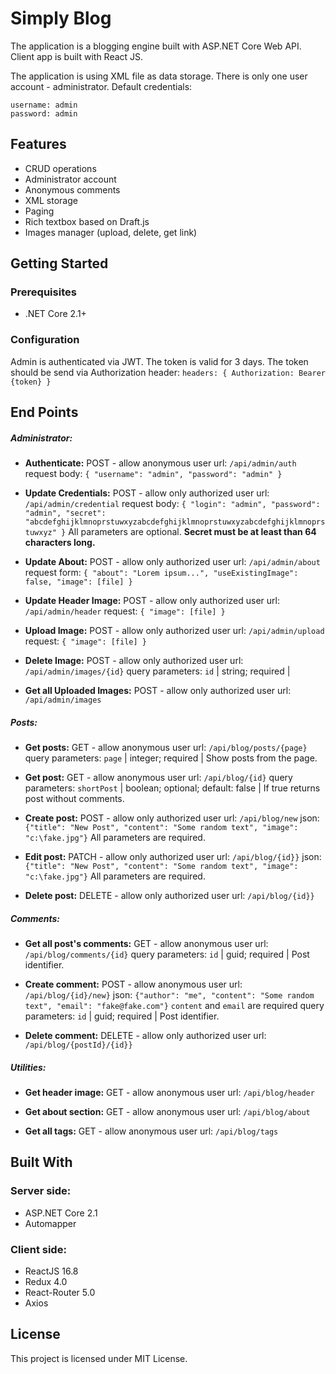 # Simply Blog
The application is a blogging engine built with ASP.NET Core Web API. 
Client app is built with React JS.

The application is using XML file as data storage. 
There is only one user account - administrator. Default credentials:

    username: admin 
    password: admin 

## Features
* CRUD operations
* Administrator account
* Anonymous comments
* XML storage 
* Paging
* Rich textbox based on Draft.js
* Images manager (upload, delete, get link)

## Getting Started
### Prerequisites
* .NET Core 2.1+

### Configuration
Admin is authenticated via JWT. The token is valid for 3 days. The token should be send via Authorization header:
`headers: {
Authorization: Bearer {token}
}`

## End Points
##### Administrator:
* **Authenticate:** POST - allow anonymous user
url: `/api/admin/auth`
request body: `{
	"username": "admin",
	"password": "admin"
}`

* **Update Credentials:** POST - allow only authorized user
url: `/api/admin/credential`
request body: `{
	"login": "admin",
	"password": "admin",
    "secret": "abcdefghijklmnoprstuwxyzabcdefghijklmnoprstuwxyzabcdefghijklmnoprstuwxyz"
}`
All parameters are optional. 
**Secret must be at least than 64 characters long.**

* **Update About:** POST - allow only authorized user
url: `/api/admin/about`
request form: `{
    "about": "Lorem ipsum...",
    "useExistingImage": false,
    "image": [file]
}`

* **Update Header Image:** POST - allow only authorized user
url: `/api/admin/header`
request: `{
    "image": [file]
}`

* **Upload Image:** POST - allow only authorized user
url: `/api/admin/upload`
request: `{
    "image": [file]
}`

* **Delete Image:** POST - allow only authorized user
url: `/api/admin/images/{id}`
query parameters: 
`id` | string; required |

* **Get all Uploaded Images:** POST - allow only authorized user
url: `/api/admin/images`

##### Posts:
* **Get posts:** GET - allow anonymous user
url: `/api/blog/posts/{page}`
query parameters: 
`page` | integer; required | Show posts from the page.

* **Get post:** GET - allow anonymous user
url: `/api/blog/{id}`
query parameters: 
`shortPost` | boolean; optional; default: false | If true returns post without comments.

* **Create post:** POST - allow only authorized user
url: `/api/blog/new`
json: `{"title": "New Post", "content": "Some random text", "image": "c:\fake.jpg"}`
All parameters are required.

* **Edit post:** PATCH - allow only authorized user
url: `/api/blog/{id}}`
json: `{"title": "New Post", "content": "Some random text", "image": "c:\fake.jpg"}`
All parameters are required.

* **Delete post:** DELETE - allow only authorized user
url: `/api/blog/{id}}`

##### Comments:
* **Get all post's comments:** GET - allow anonymous user
url: `/api/blog/comments/{id}`
query parameters: 
`id` | guid; required | Post identifier.

* **Create comment:** POST - allow anonymous user
url: `/api/blog/{id}/new}`
json: `{"author": "me", "content": "Some random text", "email": "fake@fake.com"}`
`content` and `email` are required
query parameters: 
`id` | guid; required | Post identifier.

* **Delete comment:** DELETE - allow only authorized user
url: `/api/blog/{postId}/{id}}`

##### Utilities:
* **Get header image:** GET - allow anonymous user
url: `/api/blog/header`

* **Get about section:** GET - allow anonymous user
url: `/api/blog/about`

* **Get all tags:** GET - allow anonymous user
url: `/api/blog/tags`

## Built With
### Server side:
* ASP.NET Core 2.1
* Automapper

### Client side:
* ReactJS 16.8
* Redux 4.0
* React-Router 5.0
* Axios 

## License
This project is licensed under MIT License.

